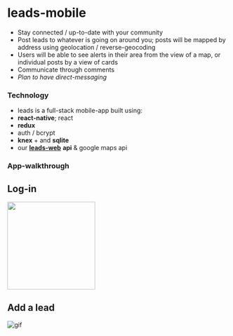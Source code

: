 # leads-mobile
* Stay connected / up-to-date with your community
 * Post leads to whatever is going on around you; posts will be mapped by address using geolocation / reverse-geocoding
 * Users will be able to see alerts in their area from the view of a map, or individual posts by a view of cards
 * Communicate through comments
  * *Plan to have direct-messaging*
 
 ### Technology
 * leads is a full-stack mobile-app built using:
  * **react-native**; react
  * **redux**
  * auth / bcrypt
  * **knex** + and **sqlite**
  * our [**leads-web**](https://github.com/talor-hammond/leads-web) **api** & google maps api
  
### App-walkthrough
## Log-in
<img src="https://i.gyazo.com/0297bb1b8b09edd3f9c7cf6cd2a38058.png" width="200"/>

## Add a lead
![gif](https://im4.ezgif.com/tmp/ezgif-4-6a2e65ccb1.gif)
